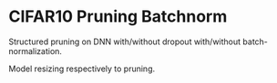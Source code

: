 # CIFAR10 Pruning Batchnorm

Structured pruning on DNN with/without dropout with/without batch-normalization. 

Model resizing respectively to pruning.
